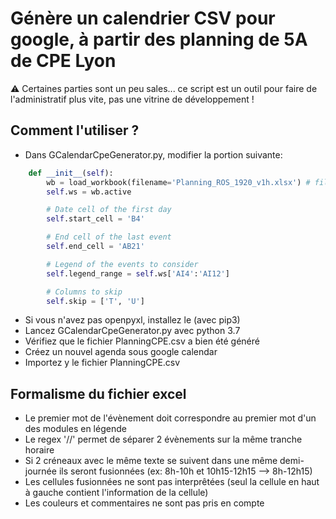 # Génère un calendrier CSV pour google, à partir des planning de 5A de CPE Lyon		

:warning: Certaines parties sont un peu sales... ce script est un outil pour faire de l'administratif plus vite, pas une vitrine de développement !

## Comment l'utiliser ?
- Dans GCalendarCpeGenerator.py, modifier la portion suivante:
```python
    def __init__(self):
        wb = load_workbook(filename='Planning_ROS_1920_v1h.xlsx') # file to open
        self.ws = wb.active

        # Date cell of the first day
        self.start_cell = 'B4'

        # End cell of the last event
        self.end_cell = 'AB21'

        # Legend of the events to consider
        self.legend_range = self.ws['AI4':'AI12']

        # Columns to skip
        self.skip = ['T', 'U']

```
- Si vous n'avez pas openpyxl, installez le (avec pip3)
- Lancez GCalendarCpeGenerator.py avec python 3.7 
- Vérifiez que le fichier PlanningCPE.csv a bien été généré
- Créez un nouvel agenda sous google calendar
- Importez y le fichier PlanningCPE.csv 


## Formalisme du fichier excel
- Le premier mot de l'évènement doit correspondre au premier mot d'un des modules en légende
- Le regex '//' permet de séparer 2 évènements sur la même tranche horaire
- Si 2 créneaux avec le même texte se suivent dans une même demi-journée ils seront fusionnées (ex: 8h-10h et 10h15-12h15 --> 8h-12h15)
- Les cellules fusionnées ne sont pas interprêtées (seul la cellule en haut à gauche contient l'information de la cellule)
- Les couleurs et commentaires ne sont pas pris en compte



